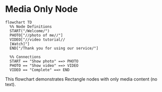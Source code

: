 # Media Only Node

```mermaid
flowchart TD
  %% Node Definitions
  START("/Welcome/")
  PHOTO["//photo of me//"]
  VIDEO["//video tutorial//
  [Watch]"]
  END["/Thank you for using our service/"]
  
  %% Connections
  START == "Show photo" ==> PHOTO
  PHOTO == "Show video" ==> VIDEO
  VIDEO == "Complete" ==> END
```

This flowchart demonstrates Rectangle nodes with only media content (no text). 